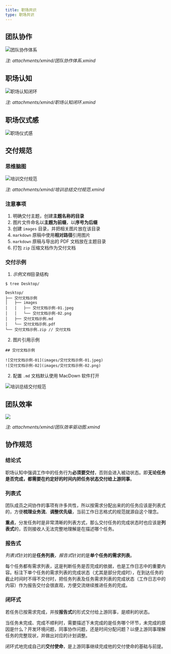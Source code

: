 ```yaml
---
title: 职场共识
type: 职场共识 
---
```


## 团队协作

![团队协作体系](/images/团队协作体系.png)

*注: attachments/xmind/团队协作体系.xmind*

## 职场认知

![职场认知闭环](/images/职场认知闭环.png)

*注: attachments/xmind/职场认知闭环.xmind*

## 职场仪式感

![职场仪式感](/images/职场仪式感.png)

## 交付规范

### 思维脑图

![培训交付规范](/images/培训总结交付规范-01.png)

*注: attachments/xmind/培训总结交付规范.xmind*

### 注意事项

1. 明确交付主题，创建**主题名称的目录**
2. 图片文件命名以**主题为前缀**，以**序号为后缀**
2. 创建 `images` 目录，并把相关图片放在该目录
3. `markdown` 原稿中使用**相对路径**引用图片
4. `markdown` 原稿与导出的 PDF 文档放在主题目录
5. 打包 `zip` 压缩文档作为交付文档

### 交付示例

1. *示例文档*目录结构

  ```
  $ tree Desktop/

  Desktop/
  ├── 交付文档示例
  │   ├── images
  │   │   ├── 交付文档示例-01.jpeg
  │   │   └── 交付文档示例-02.png
  │   ├── 交付文档示例.md
  │   └── 交付文档示例.pdf
  └── 交付文档示例.zip // 交付文档
  ```

2. 图片引用示例

```
## 交付文档示例

![交付文档示例-01](images/交付文档示例-01.jpeg)
![交付文档示例-02](images/交付文档示例-02.png)
```

2. 配置 `.md` 文档默认使用 MacDown 软件打开

  ![培训总结交付规范](/images/培训总结交付规范-02.png)

## 团队效率

![](/images/团队效率驱动图.png)

*注: attachments/xmind/团队效率驱动图.xmind*

## 协作规范

### 结论式

职场认知中强调工作中的任务行为**必须要交付**，否则会进入被动状态。即**无论任务是否完成，都需要在约定好的时间内把任务状态交付给上游同事**。

### 列表式

团队成员之间协作的事项有许多共性，所以按需求分配出来的的任务应该是列表式的，方便**梳理业务流**、**调整优先级**，当前工作日志格式的规范就源自这个理念。

**重点**，分发任务时是非常清晰的列表方式，那么交付任务的完成状态时也应该是**列表式**的，否则接收人无法完整地理解是在描述哪个任务。

### 报告式

*列表式*针对的是**任务列表**，*报告式*针对的是**单个任务的需求列表**。

每个任务都有需求列表，这是判断任务是否完成的依据，也是工作日志中的重要内容。标注下单个任务的需求列表的完成状态（尤其是部分完成时），在到达任务的截止时间时不得不交付时，把任务列表及任务需求列表的完成状态（工作日志中的内容）作为报告交付会很直观，方便交流继续推进任务的完成。

### 闭环式

若任务已按需求完成，并按**报告式**的形式交付给上游同事，是顺利的状态。

当任务未完成、完成不顺利时，需要描述下未完成的是任务哪个环节，未完成的原因是什么？开发环境问题，同事协作问题，还是时间分配问题？以便上游同事理解任务的完整现状，并做出对应的计划调整。

闭环式地完成自己的**交付使命**，是上游同事继续完成他的交付使命的基础与前提。
